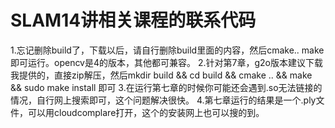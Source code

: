 # SLAM14讲相关课程的联系代码
1.忘记删除build了，下载以后，请自行删除build里面的内容，然后cmake.. make即可运行。opencv是4的版本，其他都可兼容。
2.针对第7章，g2o版本建议下载我提供的，直接zip解压，然后mkdir build && cd build && cmake .. && make && sudo make install 即可
3.在运行第七章的时候你可能还会遇到.so无法链接的情况，自行网上搜索即可，这个问题解决很快。
4.第七章运行的结果是一个.ply文件，可以用cloudcomplare打开，这个的安装网上也可以搜的到。
